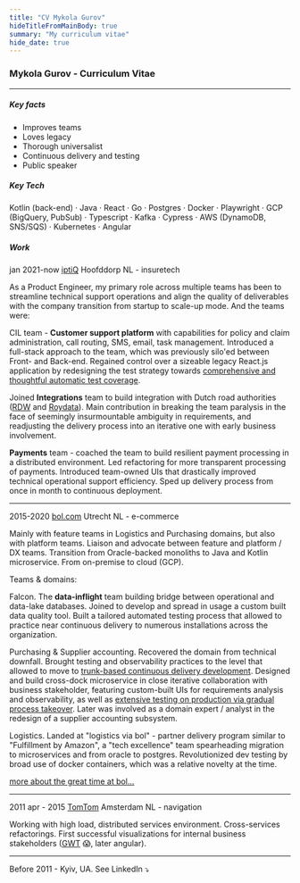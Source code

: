 ```yaml
---
title: "CV Mykola Gurov"
hideTitleFromMainBody: true
summary: "My curriculum vitae"
hide_date: true
---
```


### Mykola Gurov - Curriculum Vitae

---

##### Key facts

* Improves teams
* Loves legacy
* Thorough universalist
* Continuous delivery and testing
* Public speaker

##### Key Tech

Kotlin (back-end) · Java · React · Go · Postgres · Docker · Playwright · GCP (BigQuery, PubSub) · Typescript · Kafka · Cypress · AWS (DynamoDB, SNS/SQS) · Kubernetes · Angular

##### Work

jan 2021-now [iptiQ](https://www.iptiq.com/) Hoofddorp NL - insuretech

As a Product Engineer, my primary role across multiple teams has been to streamline technical support operations and align the quality of deliverables with the company transition from startup to scale-up mode. And the teams were:

CIL team - **Customer support platform** with capabilities for policy and claim administration, call routing, SMS, email, task management. Introduced a full-stack approach to the team, which was previously silo'ed between Front- and Back-end. Regained control over a sizeable legacy React.js application by redesigning the test strategy towards [comprehensive and thoughtful automatic test coverage](/talks/app-testing-with-playwright/).

Joined **Integrations** team to build integration with Dutch road authorities ([RDW](https://www.rdw.nl/) and [Roydata](https://www.seps.nl/roy-data/)). Main contribution in breaking the team paralysis in the face of seemingly insurmountable ambiguity in requirements, and readjusting the delivery process into an iterative one with early business involvement.

**Payments** team - coached the team to build resilient payment processing in a distributed environment. Led refactoring for more transparent processing of payments. Introduced team-owned UIs that drastically improved technical operational support efficiency. Sped up delivery process from once in month to continuous deployment. 

---

2015-2020 [bol.com](https://bol.com) Utrecht NL - e-commerce

Mainly with feature teams in Logistics and Purchasing domains, but also with platform teams. Liaison and advocate between feature and platform / DX teams.  Transition from Oracle-backed monoliths to Java and Kotlin microservice. From on-premise to cloud (GCP). 

Teams & domains: 

Falcon. The **data-inflight** team building bridge between operational and data-lake databases. Joined to develop and spread in usage a custom built data quality tool. Built a tailored automated testing process that allowed to practice near continuous delivery to numerous installations across the organization. 

Purchasing & Supplier accounting. Recovered the domain from technical downfall. Brought testing and observability practices to the level that allowed to move to [trunk-based continuous delivery development](/talks/trunk-based-delivery/). Designed and build cross-dock microservice in close iterative collaboration with business stakeholder, featuring custom-built UIs for requirements analysis and observability, as well as [extensive testing on production via gradual process takeover](/talks/testing-on-production/). Later was involved as a domain expert / analyst in the redesign of a supplier accounting subsystem.

Logistics. Landed at "logistics via bol" - partner delivery program similar to "Fulfillment by Amazon", a "tech excellence" team spearheading migration to microservices and from oracle to postgres. Revolutionized dev testing by broad use of docker containers, which was a relative novelty at the time.


[more about the great time at bol...](/about/bol)

---

2011 apr - 2015 [TomTom](https://www.tomtom.com) Amsterdam NL - navigation

Working with high load, distributed services environment. Cross-services refactorings. First successful visualizations for internal business stakeholders ([GWT](https://en.wikipedia.org/wiki/Google_Web_Toolkit) 😱, later angular). 

----

Before 2011 - Kyiv, UA. See LinkedIn ⤵️
